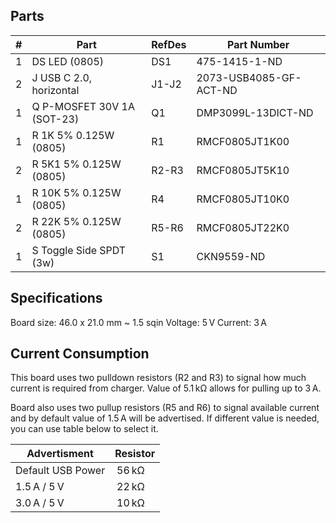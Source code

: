 ## Parts

|  # | Part                                      | RefDes  | Part Number                |
|---:|-------------------------------------------|---------|----------------------------|
|  1 | DS LED (0805)                             | DS1     | 475-1415-1-ND              |
|  2 | J USB C 2.0, horizontal                   | J1-J2   | 2073-USB4085-GF-ACT-ND     |
|  1 | Q P-MOSFET 30V 1A (SOT-23)                | Q1      | DMP3099L-13DICT-ND         |
|  1 | R 1K 5% 0.125W (0805)                     | R1      | RMCF0805JT1K00             |
|  2 | R 5K1 5% 0.125W (0805)                    | R2-R3   | RMCF0805JT5K10             |
|  1 | R 10K 5% 0.125W (0805)                    | R4      | RMCF0805JT10K0             |
|  2 | R 22K 5% 0.125W (0805)                    | R5-R6   | RMCF0805JT22K0             |
|  1 | S Toggle Side SPDT (3w)                   | S1      | CKN9559-ND                 |


## Specifications

Board size: 46.0 x 21.0 mm ~ 1.5 sqin
Voltage: 5 V
Current: 3 A


## Current Consumption

This board uses two pulldown resistors (R2 and R3) to signal how much current is
required from charger. Value of 5.1 kΩ allows for pulling up to 3 A.

Board also uses two pullup resistors (R5 and R6) to signal available current and
by default value of 1.5 A will be advertised. If different value is needed, you
can use table below to select it.

| Advertisment      | Resistor |
|-------------------|----------|
| Default USB Power |     56 kΩ |
| 1.5 A / 5 V        |     22 kΩ |
| 3.0 A / 5 V        |     10 kΩ |
